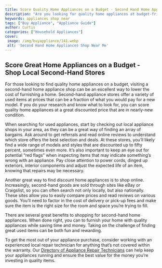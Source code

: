 ```yaml
---
title: Score Quality Home Appliances on a Budget - Second Hand Home Appliances Shop Near Me
description: "Are you looking for quality home appliances at budget-friendly prices Check out our guide on where to find second hand home appliances near you Discover the money-saving shopping secrets of savvy shoppers"
keywords: appliances shop near
tags: ["Buy Appliance", "Appliance Guide"]
author: Curtis
categories: ["Household Appliances"]
cover: 
 image: /img/buyappliance/141.webp
 alt: 'Second Hand Home Appliances Shop Near Me'
---
```

## Score Great Home Appliances on a Budget - Shop Local Second-Hand Stores

For those looking to find quality home appliances on a budget, visiting a second-hand home appliance shop can be an excellent way to lower the cost of furnishing a home. Second-hand appliance stores offer a variety of used items at prices that can be a fraction of what you would pay for a new model. If you do your research and know what to look for, you can score quality home appliances at a great discounted price that are in nearly-new condition.

When searching for used appliances, start by checking out local appliance shops in your area, as they can be a great way of finding an array of bargains. Ask around to get referrals and read online reviews to understand which store offers the best selection and deals. At these stores, you’ll likely find a wide range of models and styles that are discounted up to fifty percent, sometimes even more. It’s also important to keep an eye out for potential “red flags” when inspecting items that may indicate something’s wrong with an appliance. Pay close attention to power cords, dinged up exteriors, interior components and adjust the expected life of an item, knowing that repairs may be necessary.

Another great way to find discount home appliances is to shop online. Increasingly, second-hand goods are sold through sites like eBay or Craigslist, so you can often search not only locally, but also nationally. These sites allow you to easily compare prices and read reviews on various goods. You’ll need to factor in the cost of delivery or pick-up fees and make sure the item is the right size for the room and space you’re trying to fill.

There are several great benefits to shopping for second-hand home appliances. When done right, you can to furnish your home with quality appliances while saving time and money. Taking on the challenge of finding great used items can be both fun and rewarding.

To get the most out of your appliance purchase, consider working with an experienced local repair technician for anything that’s not covered within the warranty. Our [Directory of Appliance Repair Technicians](./pages/appliance-repair-technicians) can help keep your appliances running and ensure the best value for the money you’re investing in quality items.
